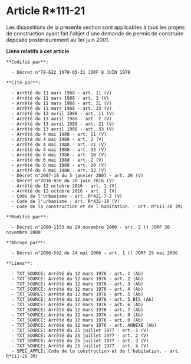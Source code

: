 # Article R*111-21

Les dispositions de la présente section sont applicables à tous les projets de construction ayant fait l'objet d'une demande
de permis de construire déposée postérieurement au 1er juin 2001.

**Liens relatifs à cet article**

	**Codifié par**:

	  - Décret n°78-622 1978-05-31 JORF 8 JUIN 1978

	**Cité par**:

	  - Arrêté du 11 mars 1988 - art. 11 (V)
	  - Arrêté du 11 mars 1988 - art. 2 (V)
	  - Arrêté du 11 mars 1988 - art. 21 (V)
	  - Arrêté du 11 mars 1988 - art. 33 (V)
	  - Arrêté du 13 avril 1988 - art. 11 (V)
	  - Arrêté du 13 avril 1988 - art. 2 (V)
	  - Arrêté du 13 avril 1988 - art. 21 (V)
	  - Arrêté du 13 avril 1988 - art. 33 (V)
	  - Arrêté du 4 mai 1988 - art. 11 (V)
	  - Arrêté du 4 mai 1988 - art. 2 (V)
	  - Arrêté du 4 mai 1988 - art. 21 (V)
	  - Arrêté du 4 mai 1988 - art. 33 (V)
	  - Arrêté du 6 mai 1988 - art. 10 (V)
	  - Arrêté du 6 mai 1988 - art. 2 (V)
	  - Arrêté du 6 mai 1988 - art. 20 (V)
	  - Arrêté du 6 mai 1988 - art. 32 (V)
	  - Décret n°2007-18 du 5 janvier 2007 - art. 26 (V)
	  - Décret n°2016-856 du 28 juin 2016 (V)
	  - Arrêté du 12 octobre 2016 - art. 1 (V)
	  - Arrêté du 12 octobre 2016 - art. 2 (V)
	  - Code de l'urbanisme - art. R*421-7-2 (V)
	  - Code de l'urbanisme - art. R*431-18 (V)
	  - Code de la construction et de l'habitation. - art. R*111-20 (M)

	**Modifié par**:

	  - Décret n°2000-1153 du 29 novembre 2000 - art. 2 () JORF 30 novembre 2000

	**Abrogé par**:

	  - Décret n°2006-592 du 24 mai 2006 - art. 1 () JORF 25 mai 2006

	**Liens**:

	  - TXT_SOURCE: Arrêté du 12 mars 1976 - art. 1 (Ab)
	  - TXT_SOURCE: Arrêté du 12 mars 1976 - art. 2 (Ab)
	  - TXT_SOURCE: Arrêté du 12 mars 1976 - art. 3 (Ab)
	  - TXT_SOURCE: Arrêté du 12 mars 1976 - art. 4 (Ab)
	  - TXT_SOURCE: Arrêté du 12 mars 1976 - art. 5 (Ab)
	  - TXT_SOURCE: Arrêté du 12 mars 1976 - art. 5 BIS (Ab)
	  - TXT_SOURCE: Arrêté du 12 mars 1976 - art. 6 (Ab)
	  - TXT_SOURCE: Arrêté du 12 mars 1976 - art. 7 (Ab)
	  - TXT_SOURCE: Arrêté du 12 mars 1976 - art. 8 (Ab)
	  - TXT_SOURCE: Arrêté du 12 mars 1976 - art. 9 (Ab)
	  - TXT_SOURCE: Arrêté du 12 mars 1976 - art. ANNEXE (Ab)
	  - TXT_SOURCE: Arrêté du 25 juillet 1977 - art. 1 (V)
	  - TXT_SOURCE: Arrêté du 25 juillet 1977 - art. 2 (V)
	  - TXT_SOURCE: Arrêté du 25 juillet 1977 - art. 3 (V)
	  - TXT_SOURCE: Arrêté du 25 juillet 1977 - art. 4 (V)
	  - SPEC_APPLI: Code de la construction et de l'habitation. - art. R*111-20 (M)
